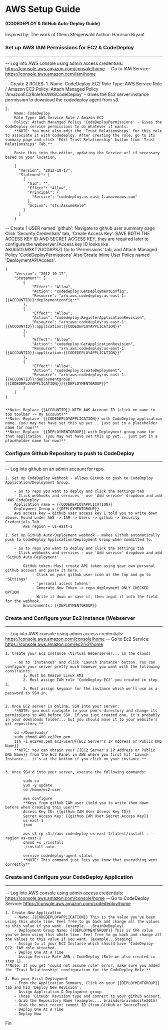 # AWS Setup Guide 
#### (CODEDEPLOY & GitHub Auto-Deploy Guide)
Inspired by: The work of Glenn Steigerwald
Author: Harrison Bryant 


### Set up AWS IAM Permissions for EC2 & CodeDeploy
*****************************************************

-- Log into AWS console using admin access credentials: https://console.aws.amazon.com/console/home
-- Go to IAM Service: https://console.aws.amazon.com/iam/home

-- Create 2 ROLES:
	1.
		Name: CodeDeploy-EC2
		Role Type: AWS Service Role / Amazon EC2
		Policy: Attach Managed Policy 'AmazonEC2RoleforAWSCodeDeploy' - Gives the Ec2 server instance permission to download the codedeploy agent from s3. 
	
	2.
		Name: CodeDeploy
		Role Type: AWS Service Role / Amazon EC2
		Policy: Attach Mananged Policy 'CodeDeployPermissions' - Gives the CodeDeploy service permissions to do whatever it wants.
		**NOTE: You must also edit the 'Trust Relationships' for this role to associate it with codedeploy. After creating the role, go to its summary page and click 'Edit Trust Relationship' button from 'Trust Relationships' Tab.**
		
		Paste this into the editor, updating the Service url if necessary based on your location.

		{
		  "Version": "2012-10-17",
		  "Statement": [
		    {
		      "Sid": "",
		      "Effect": "Allow",
		      "Principal": {
		        "Service": "codedeploy.us-east-1.amazonaws.com"
		      },
		      "Action": "sts:AssumeRole"
		    }
		  ]
		}

		
-- Create 1 USER named 'github':
	Navigate to github user summary page
	Click 'Security Credentials' tab, 'Create Access Key'. SAVE BOTH THE ACCESS KEY ID AND SECRET ACCESS KEY, they are required later to configure the webserver.(Access key ID looks like AKIAI5GLM3KT2UCDAPSZ)
	Go to 'Permissions' tab, and Attach Managed Policy 'CodeDeployPermissions'
	Also Create Inline User Policy named 'DeploymentAPIAccess'.


	{
	    "Version": "2012-10-17",
	    "Statement": [
	        {
	            "Effect": "Allow",
	            "Action": "codedeploy:GetDeploymentConfig",
	            "Resource": "arn:aws:codedeploy:us-east-1:{{ACCOUNTID}}:deploymentconfig:*"
	        },
	        {
	            "Effect": "Allow",
	            "Action": "codedeploy:RegisterApplicationRevision",
	            "Resource": "arn:aws:codedeploy:us-east-1:{{ACCOUNTID}}:application:{{CODEDEPLOYAPPLICATION}}"
	        },
	        {
	            "Effect": "Allow",
	            "Action": "codedeploy:GetApplicationRevision",
	            "Resource": "arn:aws:codedeploy:us-east-1:{{ACCOUNTID}}:application:{{CODEDEPLOYAPPLICATION}}"
	        },
	        {
	            "Effect": "Allow",
	            "Action": "codedeploy:CreateDeployment",
	            "Resource": "arn:aws:codedeploy:us-east-1:{{ACCOUNTID}}:deploymentgroup:{{CODEDEPLOYAPPLICATION}}/{{DEPLOYMENTGROUP}}"
	        }
	    ]
	}

	
	**Note: Replace {{ACCOUNTID}} WITH AWS Account ID (click on name in top toolbar -> My account)**
	**Note: Replace  {{CODEDEPLOYAPPLICATION}} with CodeDeploy application name. (you may not have set this up yet... just put in a placeholder name for now)**
	**Note: Replace  {{DEPLOYMENTGROUP}} with Deployment group name for that application. (you may not have set this up yet... just put in a placeholder name for now)**




### Configure Github Repository to push to CodeDeploy
*****************************************************
			
-- Log into github on an admin account for repo. 

	1. Set Up CodeDeploy webhook - allows GitHub to push to CodeDeploy Application/Deployment Group.
	
 		- Go to repo you want to deploy and click the settings tab
 		- Click webhooks and services - use 'Add service' dropdown and add 'AWS CodeDeploy'
	  	Application name = {{CODEDEPLOYAPPLICATION}}
	  	Deployment Group = {{DEPLOYMENTGROUP}}
	  	Aws access key = github user access key I told you to write down above. Found under AWS -> IAM -> Users -> github -> Security Credentials Tab
			Aws region = us-east-1
	
	2. Set Up GitHub Auto-Deployment webhook - makes Github automatically push to CodeDeploy Application/Deployment Group when committed to. 
	
		- Go to repo you want to deploy and click the settings tab
 		- Click webhooks and services - use 'Add service' dropdown and add 'GitHub Auto-Deployment'

			GitHub token: Must create API token using your own personal github account and paste it here.
				- Click on your github user icon at the top and go to 'SEttings'
				- 'personal access tokens'
				- Generate New Token -> repo_deployment ONLY CHECKED OPTION
				- Write it down or save it, then input it into the field for the webhook.
			Environments: {{DEPLOYMENTGROUP}}





### Create and Configure your Ec2 Instance (Webserver
*****************************************************

-- Log into AWS console using admin access credentials: https://console.aws.amazon.com/console/home
-- Go to Ec2 Service: https://console.aws.amazon.com/ec2/v2/home
	
	1. Create your Ec2 Instance (Virtual Weberserver... in the cloud)

		- Go to 'Instances' and click 'Launch Instance' button. You can configure your server pretty much however you want with the following constraints:
			1. Must be Amazon Linux AMI
			2. Must assign IAM role 'CodeDeploy-EC2' you created in step 1.
			3. Must assign keypair for the instance which we'll use as a password to SSH in.
		
		
	2. Once EC2 server is online, SSH into your server: 
		**NOTE: you must navigate to your pem's directory and change its permissions to 400 before SSH. If you just created one, it's probably in your downloads folder... but you should move it to your website's git repository.**

		cd ~/Downloads/
		sudo chmod 400 ec2Pem.pem
		ssh -i ec2Pem.pem ec2-user@{{EC2 Server's IP Address or Public DNS Name}}		
		**NOTE: You can obtain your {{EC2 Server's IP Address or Public DNS Name}} from the Ec2 Panel in AWS where you first hit 'Launch Instance... it's at the bottom if you click on your instance.**


	3. Once SSH'd into your server, execute the following commands:
		
			sudo su
			yum -y update
			cd /home/ec2-user
			
			aws configure
			**Keys from github IAM user (told you to write them down before when creating this user)**
			Access Key ID: {{github IAM User Access Key ID}} 
			Secret Access Key: {{github IAM User Secret Access Key}}
			us-east-1
			json
			
			aws s3 cp s3://aws-codedeploy-us-east-1/latest/install . --region us-east-1
			chmod +x ./install
			./install auto
			
			service codedeploy-agent status
			**NOTE: This command just lets you know that everything went correctly**
		



### Create and Configure your CodeDeploy Application
****************************************************

-- Log into AWS console using admin access credentials: https://console.aws.amazon.com/console/home
-- Go to CodeDeploy Service: https://console.aws.amazon.com/codedeploy/home

	1. Create New Application
		- Name: {{CODEDEPLOYAPPLICATION}} This is the value you've been using this whole time. Feel free to go back and change all the values to this value if you want. (example....BrainDoDeploy)
		- Deployment Group Name: {{DEPLOYMENTGROUP}} This is the value you've been using this whole time. Feel free to go back and change all the values to this value if you want. (example...Staging)
		- Assign to it your Ec2 Instance which should have 'CodeDeploy-EC2' IAM role attached.
		- Deploy One At A Time
		- Assign Service Role ARN : CodeDeploy (Role we also created in step 1). 
	**Note: If you get 'could not assume role' error, make sure you added the 'Trust Relationship' configuration for the CodeDeploy Role.**

	2. Run your First Deployment
		- From the Application Summary, Click on your {{DEPLOYMENTGROUP}} tab and hid 'Deploy New Revision'.
		- Assign Application & Deployment group
		- Chose 'GitHub' Revision type and connect to your github account.
		- Grab the Repository Name (example.... braindo/braindosite2015)
		- Grab the most recent commit ID (from GitHub or SourceTree)
		- Deploy One At A Time
		- Deploy Now
		

Fin
